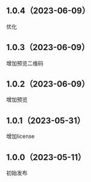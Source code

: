 ## 1.0.4（2023-06-09）
优化
## 1.0.3（2023-06-09）
增加预览二维码
## 1.0.2（2023-06-09）
增加预览
## 1.0.1（2023-05-31）
增加license
## 1.0.0（2023-05-11）
初始发布
